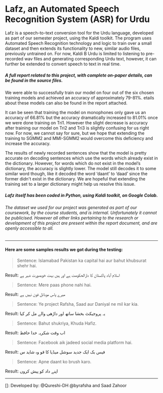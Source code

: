 # Lafz, an Automated Speech Recognition System  (ASR) for Urdu
Lafz is a speech-to-text conversion tool for the Urdu language, developed as part of our semester project, using the Kaldi toolkit. The program uses Automated Speech Recognition technology and logic to train over a small dataset and then extends its functionality to new, similar audio files, previously untrained on. For now, Kaldi B Urdu is limited to listening to pre-recorded wav files and generating corresponding Urdu text, however, it can further be extended to convert speech to text in real time.

##### A full report related to this project, with complete on-paper details, can be found in the source files.

We were able to successfully train our model on four out of the six chosen training models and achieved an accuracy of approximately 79-81%. etails about these models can also be found in the report attached.

It can be seen that training the model on monophones only gave us an accuracy of 66.81% but the accuracy dramatically increased to 81.01% once we were done training on Tri1. However the slight decrease is accuracy after training our model on Tri2 and Tri3 is slightly confusing for us right now. For now, we cannot say for sure, but we hope that extending the training to SGMM2 and MMI-SGMM2 would overcome this deficiency and increase the accuracy.

The results of newly recorded sentences show that the model is pretty accurate on decoding sentences which use the words which already exist in the dictionary. However, for words which do not exist in the model’s dictionary, the accuracy is slightly lower. The model still decodes it to some similar word though, like it decoded the word ‘daant’ to ‘daad’ since the former didn't exist in the dictionary. We are hopeful that extending the training set to a larger dictionary might help us resolve this issue.

##### Lafz itself has been coded in Python, using Kaldi toolkit, on Google Colab.

###### The dataset we used for our project was generated as part of our coursework, by the course students, and is internal. Unfortunately it cannot be publicised. However all other links pertaining to the research or development of this project are present within the report document, and are openly accessible to all.

_______________________________________________________________________________________________________________________________________________________________________

#### Here are some samples **results** we got during the testing:



> Sentence: Islamabad Pakistan ka capital hai aur bahut khubsurat shehr hai.

Result:       اسلام آباد پاکستان کا دارالحکومت ہے اور ہیں بہت خوبصورت شہر ہے



> Sentence: Mere paas phone nahi hai.

Result:       میرے پاس موبائل فون نہیں ہے



> Sentence: Ye project Rafsha, Saad aur Daniyal ne mil kar kia.

Result:       یہ پروجیکٹ بخشا ساتھ اور داڑھی والے مل کر کیا



> Sentence: Bahut shukriya, Khuda Hafiz.

Result:       اب وقت شکریہ خدا حافظ



> Sentence: Facebook aik jadeed social media platform hai.

Result:       فیس بک ایک جدید سوشل میڈیا کا قو وہ شاید س



> Sentence: Apne daant ko brush karo.

Result:       اپنے داد کو پیش کروں

_______________________________________________________________________________________________________________________________________________________________________

[]: Developed by: @Qureshi-DH @byrafsha and Saad Zahoor
